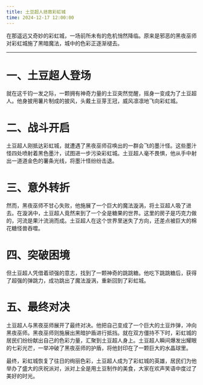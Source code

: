 ```yaml
---
title: 土豆超人拯救彩虹城
time: 2024-12-17 12:00:00
---
```


在那遥远又奇妙的彩虹城，一场前所未有的危机悄然降临。原来是邪恶的黑夜巫师对彩虹城施了黑暗魔法，城中的色彩正逐渐褪去。

---

# 一、土豆超人登场

就在这千钧一发之际，一颗拥有神奇力量的土豆突然觉醒，摇身一变成为了土豆超人。他身披用薯片制成的披风，头戴土豆芽王冠，威风凛凛地飞向彩虹城。

# 二、战斗开启

土豆超人刚抵达彩虹城，就遭遇了黑夜巫师召唤出的一群会飞的墨汁怪。这些墨汁怪四处喷射着黑色墨汁，试图进一步污染彩虹城。土豆超人毫不畏惧，他从手中射出一道道金色的薯条光线，将墨汁怪纷纷击退。

# 三、意外转折

然而，黑夜巫师不甘心失败，他施展了一个巨大的魔法漩涡，将土豆超人吸了进去。在漩涡中，土豆超人竟然来到了一个全是糖果的世界。这里的房子是巧克力做的，河流是果汁流淌而成。土豆超人在这个世界里迷失了方向，还差点被巨大的棉花糖怪兽吞噬。

# 四、突破困境

但土豆超人凭借着顽强的意志，找到了一颗神奇的跳跳糖。他吃下跳跳糖后，获得了超强的弹跳力，成功跳出了魔法漩涡，重新回到了彩虹城。

# 五、最终对决

土豆超人与黑夜巫师展开了最终对决。他把自己变成了一个巨大的土豆炸弹，冲向黑夜巫师。黑夜巫师则施展出黑暗护盾进行抵挡。就在双方僵持不下时，彩虹城的居民们纷纷献出自己的色彩力量，汇聚到土豆超人身上。土豆超人瞬间爆发出耀眼的七彩光芒，一举冲破了黑夜巫师的护盾，将他封印在了一颗巨大的水晶球里。

最终，彩虹城恢复了往日的绚丽色彩，土豆超人成为了彩虹城的英雄，居民们为他举办了盛大的庆祝派对，派对上全是用土豆制作的美食，大家在欢声笑语中度过了美好的时光。
